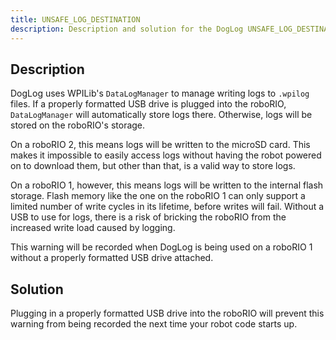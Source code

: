 ```yaml
---
title: UNSAFE_LOG_DESTINATION
description: Description and solution for the DogLog UNSAFE_LOG_DESTINATION warning.
---
```


## Description

DogLog uses WPILib's `DataLogManager` to manage writing logs to `.wpilog` files.
If a properly formatted USB drive is plugged into the roboRIO, `DataLogManager` will automatically store logs there.
Otherwise, logs will be stored on the roboRIO's storage.

On a roboRIO 2, this means logs will be written to the microSD card.
This makes it impossible to easily access logs without having the robot powered on to download them, but other than that, is a valid way to store logs.

On a roboRIO 1, however, this means logs will be written to the internal flash storage.
Flash memory like the one on the roboRIO 1 can only support a limited number of write cycles in its lifetime, before writes will fail.
Without a USB to use for logs, there is a risk of bricking the roboRIO from the increased write load caused by logging.

This warning will be recorded when DogLog is being used on a roboRIO 1 without a properly formatted USB drive attached.

## Solution

Plugging in a properly formatted USB drive into the roboRIO will prevent this warning from being recorded the next time your robot code starts up.
